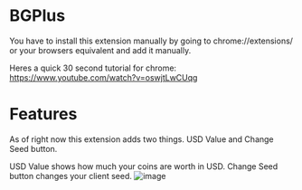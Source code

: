 # BGPlus
You have to install this extension manually by going to chrome://extensions/ or your browsers equivalent and add it manually.

Heres a quick 30 second tutorial for chrome:
https://www.youtube.com/watch?v=oswjtLwCUqg


# Features
As of right now this extension adds two things.
USD Value and Change Seed button.

USD Value shows how much your coins are worth in USD.
Change Seed button changes your client seed.
![image](https://github.com/user-attachments/assets/d4c5bf2d-4299-4b63-8a90-c12d0f61b7ad)
